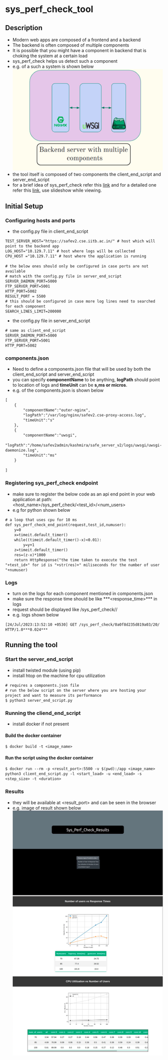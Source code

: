# sys_perf_check_tool
## Description
* Modern web apps are composed of a frontend and a backend
* The backend is often composed of multiple components
* It is possible that you might have a component in backend that is choking the system at a certain load
* sys_perf_check helps us detect such a component
* e.g. of a such a system is shown below
![example_backend_components](resources/example_components_backend.png "Backend with multiple components")
* the tool itself is composed of two components the client_end_script and server_end_script
* for a brief idea of sys_perf_check refer this [link](https://docs.google.com/presentation/d/1dgXD3k_f52C0bmGurdTR6MTLKg2qV0Mq/edit?usp=sharing&ouid=113201880241968556669&rtpof=true&sd=true "brief") and for a detailed one refer this [link](https://docs.google.com/presentation/d/1beYn7V-CGvDrLxl3yLiZ6nC4Fc5ns8Bi/edit?usp=sharing&ouid=113201880241968556669&rtpof=true&sd=true "detailed"), use slideshow while viewing.

## Initial Setup
### Configuring hosts and ports

* the config.py file in client_end_script
```
TEST_SERVER_HOST="https://safev2.cse.iitb.ac.in/" # host which will point to the backend app 
LOG_HOST="10.129.7.11" # host where logs will be collected
CPU_HOST ="10.129.7.11" # host where the application is running

# the below ones should only be configured in case ports are not available
# match with the config.py file in server_end_script
SERVER_DAEMON_PORT=5000
FTP_SERVER_PORT=5001
HTTP_PORT=5002 
RESULT_PORT = 5500
# this should be configured in case more log lines need to searched for each component
SEARCH_LINES_LIMIT=200000
```

* the config.py file in server_end_script
```
# same as client_end_script
SERVER_DAEMON_PORT=5000
FTP_SERVER_PORT=5001
HTTP_PORT=5002
```

### components.json
* Need to define a components.json file that will be used by both the client_end_script and server_end_script
* you can specify **componentName** to be anything, **logPath** should point to location of logs and **timeUnit** can be **s,ms or micros**.
* e.g. of the components.json is shown below
```
[
    {
        "componentName":"outer-nginx",
        "logPath":"/var/log/nginx/safev2.cse-proxy-access.log",
        "timeUnit":"s"
    },
    {
        "componentName":"uwsgi",
        "logPath":"/home/safev2admin/kashmira/safe_server_v2/logs/uwsgi/uwsgi-daemonize.log",
        "timeUnit":"ms"
    }

]
```

### Registering sys_perf_check endpoint
* make sure to register the below code as an api end point in your web application at path: <host_name>/sys_perf_check/<test_id>/<num_users>
* e.g for python shown below
```
# a loop that uses cpu for 10 ms
def sys_perf_check_end_point(request,test_id,numuser):
    y=0
    x=timeit.default_timer()
    while((timeit.default_timer()-x)<0.01):
        y=y+1
    z=timeit.default_timer()
    res=(z-x)*1000
    return HttpResponse("the time taken to execute the test "+test_id+" for id is "+str(res)+" miliseconds for the number of user "+numuser)
```

### Logs
* turn on the logs for each component mentioned in components.json
* make sure the response time should be like \*\*\*<response_time>\*\*\* in logs
* request should be displayed like /sys_perf_check/<test-id>/<response-time>
* e.g. logs shown below
```
[24/Jul/2023:13:52:10 +0530] GET /sys_perf_check/0a0f8d235d819a03/20/ HTTP/1.0***0.024***
```

## Running the tool
### Start the server_end_script
* install twisted module (using pip)
* install htop on the machine for cpu utilization

```
# requires a components.json file
# run the below script on the server where you are hosting your project and want to measure its performance
$ python3 server_end_script.py
```

### Running the cliend_end_script
* install docker if not present
#### Build the docker container
```
$ docker build -t <image_name>
```

#### Run the script using the docker container
```
$ docker run --rm -p <result_port>:5500 -v $(pwd):/app <image_name> python3 client_end_script.py -l <start_load> -u <end_load> -s <step_size> -t <duration>
```

### Results
* they will be available at <result_port> and can be seen in the browser
* e.g. image of result shown below
![result_home](resources/result_home.png "result homepage")
![result_response_time](resources/result_response_time.png "response time vs num of users")
![result_cpu](resources/result_cpu.png "cpu utilization vs num of users")
